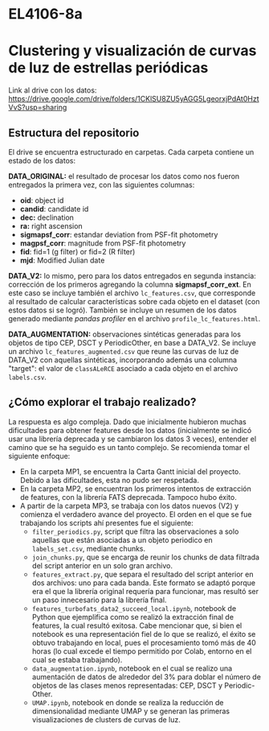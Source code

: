 # EL4106-8a
# Clustering y visualización de curvas de luz de estrellas periódicas


Link al drive con los datos:
https://drive.google.com/drive/folders/1CKlSU8ZU5yAGG5LgeorxjPdAt0HztVvS?usp=sharing

## Estructura del repositorio
El drive se encuentra estructurado en carpetas. Cada carpeta contiene un estado de los datos:

**DATA_ORIGINAL:** el resultado de procesar los datos como nos fueron entregados la primera vez, con las siguientes columnas:

- **oid**: object id
- **candid**: candidate id
- **dec:** declination
- **ra:** right ascension
- **sigmapsf_corr**:  estandar deviation from PSF-fit photometry
- **magpsf_corr**: magnitude from PSF-fit photometry
- **fid**: fid=1 (g filter) or fid=2 (R filter)
- **mjd**: Modified Julian date

**DATA_V2:** lo mismo, pero para los datos entregados en segunda instancia: corrección de los primeros agregando la columna **sigmapsf_corr_ext**. En este caso se incluye también el archivo `lc_features.csv`, que corresponde al resultado de calcular características sobre cada objeto en el dataset (con estos datos si se logró). También se incluye un resumen de los datos generado mediante _pandas profiler_ en el archivo `profile_lc_features.html`. 

**DATA_AUGMENTATION:** observaciones sintéticas generadas para los objetos de tipo CEP, DSCT y PeriodicOther, en base a DATA_V2. Se incluye un archivo `lc_features_augmented.csv` que reune las curvas de luz de DATA_V2 con aquellas sintéticas, incorporando además una columna "target": el valor de `classALeRCE` asociado a cada objeto en el archivo `labels.csv`. 

## ¿Cómo explorar el trabajo realizado?
La respuesta es algo compleja. Dado que inicialmente hubieron muchas dificultades para obtener features desde los datos (inicialmente se indicó usar una librería deprecada y se cambiaron los datos 3 veces), entender el camino que se ha seguido es un tanto complejo. Se recomienda tomar el siguiente enfoque:
- En la carpeta MP1, se encuentra la Carta Gantt inicial del proyecto. Debido a las dificultades, esta no pudo ser respetada.
- En la carpeta MP2, se encuentran los primeros intentos de extracción de features, con la librería FATS deprecada. Tampoco hubo éxito.
- A partir de la carpeta MP3, se trabaja con los datos nuevos (V2) y comienza el verdadero avance del proyecto. El orden en el que se fue trabajando los scripts ahí presentes fue el siguiente:
    - `filter_periodics.py`, script que filtra las observaciones a solo aquellas que están asociadas a un objeto periodico en `labels_set.csv`, mediante chunks.
    - `join_chunks.py`, que se encarga de reunir los chunks de data filtrada del script anterior en un solo gran archivo.
    - `features_extract.py`, que separa el resultado del script anterior en dos archivos: uno para cada banda. Este formato se adaptó porque era el que la librería original requería para funcionar, mas resultó ser un paso innecesario para la librería final. 
    - `features_turbofats_data2_succeed_local.ipynb`, notebook de Python que ejemplifica como se realizó la extracción final de features, la cual resultó exitosa. Cabe mencionar que, si bien el notebook es una representación fiel de lo que se realizó, el éxito se obtuvo trabajando en local, pues el procesamiento tomó más de 40 horas (lo cual excede el tiempo permitido por Colab, entorno en el cual se estaba trabajando).
    - `data_augmentation.ipynb`, notebook en el cual se realizo una aumentación de datos de alrededor del 3% para doblar el número de objetos de las clases menos representadas: CEP, DSCT y Periodic-Other. 
    -  `UMAP.ipynb`, notebook en donde se realiza la reducción de dimensionalidad mediante UMAP y se generan las primeras visualizaciones de clusters de curvas de luz. 
